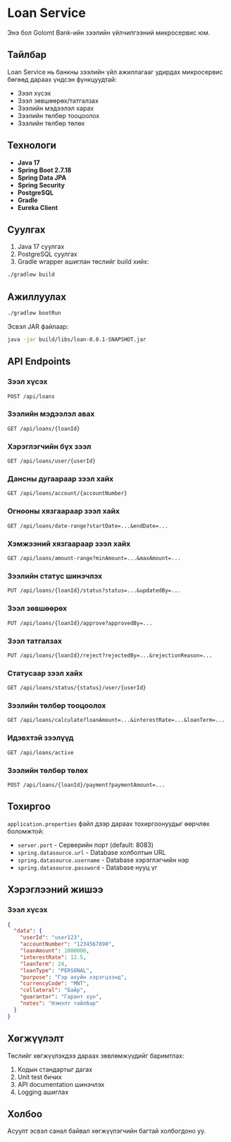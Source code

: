 # Loan Service

Энэ бол Golomt Bank-ийн зээлийн үйлчилгээний микросервис юм.

## Тайлбар

Loan Service нь банкны зээлийн үйл ажиллагааг удирдах микросервис бөгөөд дараах үндсэн функцуудтай:

- Зээл хүсэх
- Зээл зөвшөөрөх/татгалзах
- Зээлийн мэдээлэл харах
- Зээлийн төлбөр тооцоолох
- Зээлийн төлбөр төлөх

## Технологи

- **Java 17**
- **Spring Boot 2.7.18**
- **Spring Data JPA**
- **Spring Security**
- **PostgreSQL**
- **Gradle**
- **Eureka Client**

## Суулгах

1. Java 17 суулгах
2. PostgreSQL суулгах
3. Gradle wrapper ашиглан төслийг build хийх:

```bash
./gradlew build
```

## Ажиллуулах

```bash
./gradlew bootRun
```

Эсвэл JAR файлаар:

```bash
java -jar build/libs/loan-0.0.1-SNAPSHOT.jar
```

## API Endpoints

### Зээл хүсэх
```
POST /api/loans
```

### Зээлийн мэдээлэл авах
```
GET /api/loans/{loanId}
```

### Хэрэглэгчийн бүх зээл
```
GET /api/loans/user/{userId}
```

### Дансны дугаараар зээл хайх
```
GET /api/loans/account/{accountNumber}
```

### Огнооны хязгаараар зээл хайх
```
GET /api/loans/date-range?startDate=...&endDate=...
```

### Хэмжээний хязгаараар зээл хайх
```
GET /api/loans/amount-range?minAmount=...&maxAmount=...
```

### Зээлийн статус шинэчлэх
```
PUT /api/loans/{loanId}/status?status=...&updatedBy=...
```

### Зээл зөвшөөрөх
```
PUT /api/loans/{loanId}/approve?approvedBy=...
```

### Зээл татгалзах
```
PUT /api/loans/{loanId}/reject?rejectedBy=...&rejectionReason=...
```

### Статусаар зээл хайх
```
GET /api/loans/status/{status}/user/{userId}
```

### Зээлийн төлбөр тооцоолох
```
GET /api/loans/calculate?loanAmount=...&interestRate=...&loanTerm=...
```

### Идэвхтэй зээлүүд
```
GET /api/loans/active
```

### Зээлийн төлбөр төлөх
```
POST /api/loans/{loanId}/payment?paymentAmount=...
```

## Тохиргоо

`application.properties` файл дээр дараах тохиргоонуудыг өөрчлөх боломжтой:

- `server.port` - Серверийн порт (default: 8083)
- `spring.datasource.url` - Database холболтын URL
- `spring.datasource.username` - Database хэрэглэгчийн нэр
- `spring.datasource.password` - Database нууц үг

## Хэрэглээний жишээ

### Зээл хүсэх
```json
{
  "data": {
    "userId": "user123",
    "accountNumber": "1234567890",
    "loanAmount": 1000000,
    "interestRate": 12.5,
    "loanTerm": 24,
    "loanType": "PERSONAL",
    "purpose": "Гэр ахуйн хэрэгцээнд",
    "currencyCode": "MNT",
    "collateral": "Байр",
    "guarantor": "Гарант хүн",
    "notes": "Нэмэлт тайлбар"
  }
}
```

## Хөгжүүлэлт

Төслийг хөгжүүлэхдээ дараах зөвлөмжүүдийг баримтлах:

1. Кодын стандартыг дагах
2. Unit test бичих
3. API documentation шинэчлэх
4. Logging ашиглах

## Холбоо

Асуулт эсвэл санал байвал хөгжүүлэгчийн багтай холбогдоно уу.

